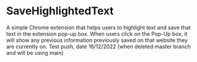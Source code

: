 # SaveHighlightedText
A simple Chrome extension that helps users to highlight text and save that text in the extension pop-up box. When users click on the Pop-Up box, it will show any previous information previously saved on that website they are currently on.
Test push, date 16/12/2022 (when deleted master branch and will be using main)

